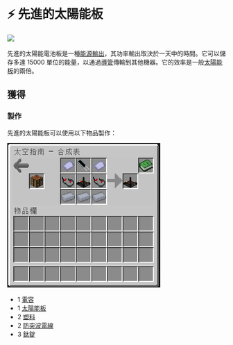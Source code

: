 # ⚡ 先進的太陽能板



![](https://camo.githubusercontent.com/2bc8fa2012053ee5ecd02483ecc1d0d878bc4262ee3c511277b5b278a1d3d037/68747470733a2f2f692e696d6775722e636f6d2f7555646f3049652e706e67)

先進的太陽能電池板是一種[能源輸出](../space/energy-systems.md)，其功率輸出取決於一天中的時間。它可以儲存多達 15000 單位的能量，以通過[導管](Conduit.md)傳輸到其他機器。它的效率是一般[太陽能板](Solar-Panel.md)的兩倍。

## 獲得

### 製作

先進的太陽能板可以使用以下物品製作：

![](<../.gitbook/assets/image (221) (1) (1).png>)

* 1 [電容](capacitor.md)
* 1 [太陽能板](Solar-Panel.md)
* 2 [塑料](plastic.md)
* 2 [防突波電線](surge-proof-wire.md)
* 3 [鈦錠](titanium-ingot.md)
